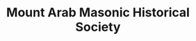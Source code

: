 ---
layout: repo
title: "Mount Arab Masonic Historical Society"
id: 23280
permalink: repos/23280/
---